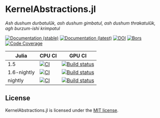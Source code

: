KernelAbstractions.jl
==============
*Ash dushum durbatulûk, ash dushum gimbatul, ash dushum thrakatulûk, agh burzum-ishi krimpatul*

[![Documentation (stable)][docs-stable-img]][docs-stable-url]
[![Documentation (latest)][docs-latest-img]][docs-latest-url]
[![DOI][doi-img]][doi-url]
[![Bors][bors-img]][bors-url]
[![Code Coverage][codecov-img]][codecov-url]

| Julia       | CPU CI                                                             | GPU CI                                                                    |
| ----------- | ------------------------------------------------------------------ | ------------------------------------------------------------------------  |
| 1.5         | [![CI][ci-img]][ci-url]                                            | [![Build status][buildkite-julia1-img]][buildkite-url]                    |
| 1.6-nightly | [![CI][ci-julia-1-6-nightly-img]][ci-julia-1-6-nightly-url]        | [![Build status][buildkite-julia1.6nightly-img]][buildkite-url]           |
| nightly     | [![CI][ci-julia-nightly-img]][ci-julia-nightly-url]                | [![Build status][buildkite-julianightly-img]][buildkite-url]              |

[docs-stable-img]: https://img.shields.io/badge/docs-stable-blue.svg
[docs-stable-url]: https://juliagpu.github.io/KernelAbstractions.jl/stable
[docs-latest-img]: https://img.shields.io/badge/docs-dev-blue.svg
[docs-latest-url]: https://juliagpu.github.io/KernelAbstractions.jl/dev
[doi-img]: https://zenodo.org/badge/237471203.svg
[doi-url]: https://zenodo.org/badge/latestdoi/237471203
[bors-img]: https://bors.tech/images/badge_small.svg
[bors-url]: https://app.bors.tech/repositories/23203
[codecov-img]: https://codecov.io/gh/JuliaGPU/KernelAbstractions.jl/branch/master/graph/badge.svg
[codecov-url]: https://codecov.io/gh/JuliaGPU/KernelAbstractions.jl
[ci-img]: https://github.com/JuliaGPU/KernelAbstractions.jl/workflows/CI/badge.svg
[ci-url]: https://github.com/JuliaGPU/KernelAbstractions.jl/actions?query=workflow%3ACI
[ci-julia-1-6-nightly-img]: https://github.com/JuliaGPU/KernelAbstractions.jl/workflows/CI%20(Julia%201.6-nightly)/badge.svg
[ci-julia-1-6-nightly-url]: https://github.com/JuliaGPU/KernelAbstractions.jl/actions?query=workflow%3A%22CI+%28Julia+1.6-nightly%29%22
[ci-julia-nightly-img]: https://github.com/JuliaGPU/KernelAbstractions.jl/workflows/CI%20(Julia%20nightly)/badge.svg
[ci-julia-nightly-url]: https://github.com/JuliaGPU/KernelAbstractions.jl/actions?query=workflow%3A%22CI+%28Julia+nightly%29%22
[buildkite-julia1-img]: https://badge.buildkite.com/1509baa1122772e8ec377463a6c188753d35b8fcec300a658e.svg?branch=master&step=Julia%201.5
[buildkite-julia1.6nightly-img]: https://badge.buildkite.com/1509baa1122772e8ec377463a6c188753d35b8fcec300a658e.svg?branch=master&step=Julia%201.6-nightly
[buildkite-julianightly-img]: https://badge.buildkite.com/1509baa1122772e8ec377463a6c188753d35b8fcec300a658e.svg?branch=master&step=Julia%20nightly
[buildkite-url]: https://buildkite.com/julialang/kernelabstractions-dot-jl

License
-------

KernelAbstractions.jl is licensed under the [MIT license](LICENSE.md).
